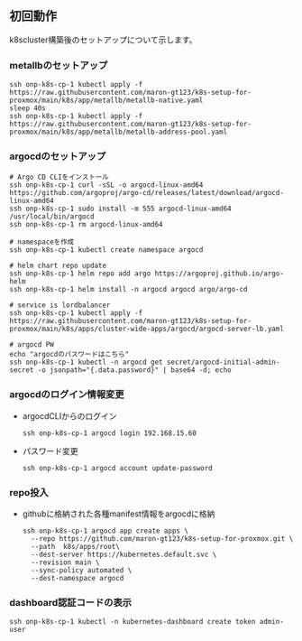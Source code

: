 ## 初回動作<br>
k8scluster構築後のセットアップについて示します。<br>

### metallbのセットアップ<br>
    ssh onp-k8s-cp-1 kubectl apply -f https://raw.githubusercontent.com/maron-gt123/k8s-setup-for-proxmox/main/k8s/app/metallb/metallb-native.yaml
    sleep 40s
    ssh onp-k8s-cp-1 kubectl apply -f https://raw.githubusercontent.com/maron-gt123/k8s-setup-for-proxmox/main/k8s/app/metallb/metallb-address-pool.yaml

### argocdのセットアップ<br>
    # Argo CD CLIをインストール
    ssh onp-k8s-cp-1 curl -sSL -o argocd-linux-amd64 https://github.com/argoproj/argo-cd/releases/latest/download/argocd-linux-amd64
    ssh onp-k8s-cp-1 sudo install -m 555 argocd-linux-amd64 /usr/local/bin/argocd
    ssh onp-k8s-cp-1 rm argocd-linux-amd64
    
    # namespaceを作成
    ssh onp-k8s-cp-1 kubectl create namespace argocd
    
    # helm chart repo update
    ssh onp-k8s-cp-1 helm repo add argo https://argoproj.github.io/argo-helm
    ssh onp-k8s-cp-1 helm install -n argocd argocd argo/argo-cd
    
    # service is lordbalancer
    ssh onp-k8s-cp-1 kubectl apply -f https://raw.githubusercontent.com/maron-gt123/k8s-setup-for-proxmox/main/k8s/apps/cluster-wide-apps/argocd/argocd-server-lb.yaml
    
    # argocd PW
    echo "argocdのパスワードはこちら" 
    ssh onp-k8s-cp-1 kubectl -n argocd get secret/argocd-initial-admin-secret -o jsonpath="{.data.password}" | base64 -d; echo

### argocdのログイン情報変更<br>
* argocdCLIからのログイン<br>

      ssh onp-k8s-cp-1 argocd login 192.168.15.60
* パスワード変更<br>

      ssh onp-k8s-cp-1 argocd account update-password
   
### repo投入
* githubに格納された各種manifest情報をargocdに格納

      ssh onp-k8s-cp-1 argocd app create apps \
        --repo https://github.com/maron-gt123/k8s-setup-for-proxmox.git \
        --path  k8s/apps/root\
        --dest-server https://kubernetes.default.svc \
        --revision main \
        --sync-policy automated \
        --dest-namespace argocd


### dashboard認証コードの表示<br>
    ssh onp-k8s-cp-1 kubectl -n kubernetes-dashboard create token admin-user
